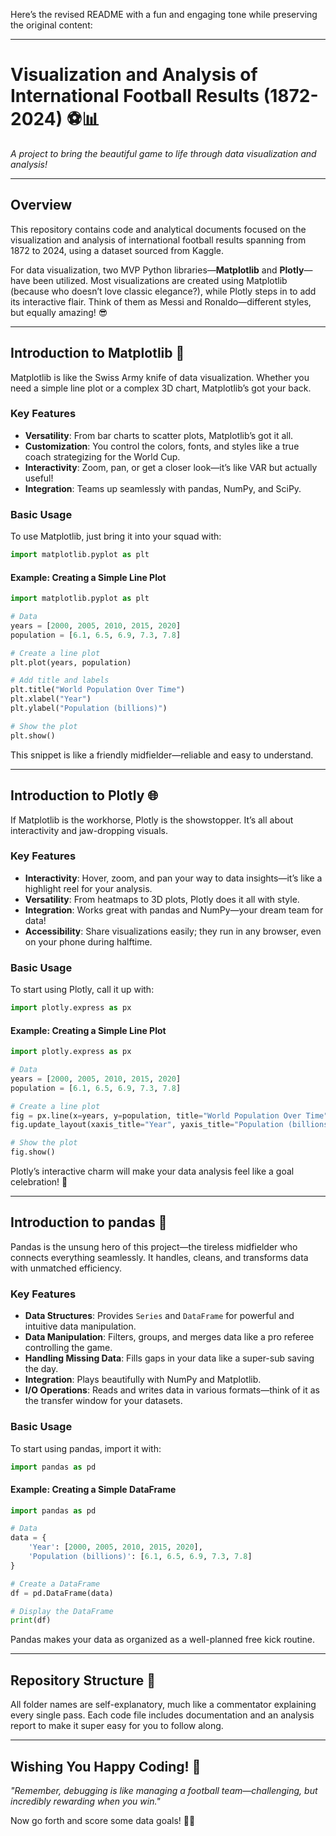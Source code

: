 Here’s the revised README with a fun and engaging tone while preserving the original content:

---

# **Visualization and Analysis of International Football Results (1872-2024)** ⚽📊  
_A project to bring the beautiful game to life through data visualization and analysis!_  

---

## **Overview**  
This repository contains code and analytical documents focused on the visualization and analysis of international football results spanning from 1872 to 2024, using a dataset sourced from Kaggle.  

For data visualization, two MVP Python libraries—**Matplotlib** and **Plotly**—have been utilized. Most visualizations are created using Matplotlib (because who doesn’t love classic elegance?), while Plotly steps in to add its interactive flair. Think of them as Messi and Ronaldo—different styles, but equally amazing! 😎  

---

## **Introduction to Matplotlib** 🎨  

Matplotlib is like the Swiss Army knife of data visualization. Whether you need a simple line plot or a complex 3D chart, Matplotlib’s got your back.  

### **Key Features**  
- **Versatility**: From bar charts to scatter plots, Matplotlib’s got it all.  
- **Customization**: You control the colors, fonts, and styles like a true coach strategizing for the World Cup.  
- **Interactivity**: Zoom, pan, or get a closer look—it’s like VAR but actually useful!  
- **Integration**: Teams up seamlessly with pandas, NumPy, and SciPy.  

### **Basic Usage**  
To use Matplotlib, just bring it into your squad with:  

```python
import matplotlib.pyplot as plt
```  

#### **Example: Creating a Simple Line Plot**  
```python
import matplotlib.pyplot as plt

# Data
years = [2000, 2005, 2010, 2015, 2020]
population = [6.1, 6.5, 6.9, 7.3, 7.8]

# Create a line plot
plt.plot(years, population)

# Add title and labels
plt.title("World Population Over Time")
plt.xlabel("Year")
plt.ylabel("Population (billions)")

# Show the plot
plt.show()
```  
This snippet is like a friendly midfielder—reliable and easy to understand.  

---

## **Introduction to Plotly** 🌐  

If Matplotlib is the workhorse, Plotly is the showstopper. It’s all about interactivity and jaw-dropping visuals.  

### **Key Features**  
- **Interactivity**: Hover, zoom, and pan your way to data insights—it’s like a highlight reel for your analysis.  
- **Versatility**: From heatmaps to 3D plots, Plotly does it all with style.  
- **Integration**: Works great with pandas and NumPy—your dream team for data!  
- **Accessibility**: Share visualizations easily; they run in any browser, even on your phone during halftime.  

### **Basic Usage**  
To start using Plotly, call it up with:  

```python
import plotly.express as px
```  

#### **Example: Creating a Simple Line Plot**  
```python
import plotly.express as px

# Data
years = [2000, 2005, 2010, 2015, 2020]
population = [6.1, 6.5, 6.9, 7.3, 7.8]

# Create a line plot
fig = px.line(x=years, y=population, title="World Population Over Time")
fig.update_layout(xaxis_title="Year", yaxis_title="Population (billions)")

# Show the plot
fig.show()
```  
Plotly’s interactive charm will make your data analysis feel like a goal celebration! 🎉  

---

## **Introduction to pandas** 🐼  

Pandas is the unsung hero of this project—the tireless midfielder who connects everything seamlessly. It handles, cleans, and transforms data with unmatched efficiency.  

### **Key Features**  
- **Data Structures**: Provides `Series` and `DataFrame` for powerful and intuitive data manipulation.  
- **Data Manipulation**: Filters, groups, and merges data like a pro referee controlling the game.  
- **Handling Missing Data**: Fills gaps in your data like a super-sub saving the day.  
- **Integration**: Plays beautifully with NumPy and Matplotlib.  
- **I/O Operations**: Reads and writes data in various formats—think of it as the transfer window for your datasets.  

### **Basic Usage**  
To start using pandas, import it with:  

```python
import pandas as pd
```  

#### **Example: Creating a Simple DataFrame**  
```python
import pandas as pd

# Data
data = {
    'Year': [2000, 2005, 2010, 2015, 2020],
    'Population (billions)': [6.1, 6.5, 6.9, 7.3, 7.8]
}

# Create a DataFrame
df = pd.DataFrame(data)

# Display the DataFrame
print(df)
```  
Pandas makes your data as organized as a well-planned free kick routine.  

---

## **Repository Structure** 📂  
All folder names are self-explanatory, much like a commentator explaining every single pass. Each code file includes documentation and an analysis report to make it super easy for you to follow along.  

---

## **Wishing You Happy Coding!** 🎉  
_"Remember, debugging is like managing a football team—challenging, but incredibly rewarding when you win."_  

Now go forth and score some data goals! 🥅✨  